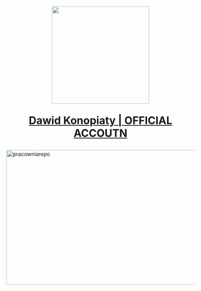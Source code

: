 <h1 align="center">
  <a href="https://github.com/DarkSpine433" target="blank">
    <img style="height:auto;" alt="" src="https://avatars.githubusercontent.com/u/93700087?v=4" width="260" height="260" class="avatar avatar-user width-full border color-bg-default">
    <p><b>Dawid Konopiaty | OFFICIAL ACCOUTN</b></p>
  </a>
</h1> 

<img  align="center" width="660" height="360" src="https://github-readme-stats.vercel.app/api/top-langs?username=pracowniarepo&show_icons=true&locale=en&layout=compact" alt="pracowniarepo" />

